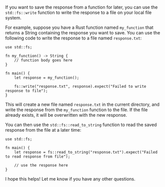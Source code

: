 If you want to save the response from a function for later, you can use the `std::fs::write` function to write the response to a file on your local file system.

For example, suppose you have a Rust function named `my_function` that returns a String containing the response you want to save. You can use the following code to write the response to a file named `response.txt`:

```
use std::fs;

fn my_function() -> String {
    // function body goes here
}

fn main() {
    let response = my_function();

    fs::write("response.txt", response).expect("Failed to write response to file");
}

```

This will create a new file named `response.txt` in the current directory, and write the response from the `my_function` function to the file. If the file already exists, it will be overwritten with the new response.

You can then use the `std::fs::read_to_string` function to read the saved response from the file at a later time:

```
use std::fs;

fn main() {
    let response = fs::read_to_string("response.txt").expect("Failed to read response from file");

    // use the response here
}

```

I hope this helps! Let me know if you have any other questions.
